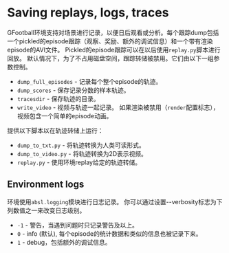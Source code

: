 # Saving replays, logs, traces #

GFootball环境支持对场景进行记录，以便日后观看或分析。每个跟踪dump包括一个pickled的episode跟踪（观察、奖励、额外的调试信息）和一个带有渲染episode的AVI文件。
Pickled的episode跟踪可以在以后使用`replay.py`脚本进行回放。
默认情况下，为了不占用磁盘空间，跟踪转储被禁用。它们由以下一组参数控制。

-  `dump_full_episodes` - 记录每个整个episode的轨迹。
-  `dump_scores` - 保存记录分数的样本轨迹。 
-  `tracesdir` - 保存轨迹的目录。
-  `write_video` - 视频与轨迹一起记录。 如果渲染被禁用（`render`配置标志），视频包含一个简单的episode动画。

提供以下脚本以在轨迹转储上运行：

-  `dump_to_txt.py` - 将轨迹转换为人类可读形式。
-  `dump_to_video.py` - 将轨迹转换为2D表示视频。
-  `replay.py` - 使用环境replay给定的轨迹转储。

## Environment logs
环境使用`absl.logging`模块进行日志记录。
你可以通过设置--verbosity标志为下列数值之一来改变日志级别。

- `-1` - 警告，当遇到问题时只记录警告及以上。
- `0` - info (默认), 每个episode的统计数据和类似的信息也被记录下来。
- `1` - debug，包括额外的调试信息。
